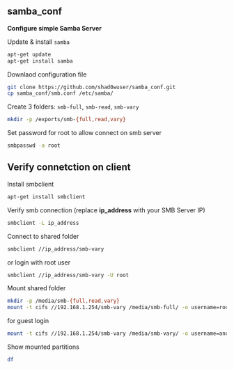 ## samba_conf
**Configure simple Samba Server**

Update & install `samba`
```bash
apt-get update
apt-get install samba
```
Downlaod configuration file
```bash
git clone https://github.com/shad0wuser/samba_conf.git
cp samba_conf/smb.conf /etc/samba/
```
Create 3 folders: `smb-full`, `smb-read`, `smb-vary`
```bash
mkdir -p /exports/smb-{full,read,vary}
```
Set password for root to allow connect on smb server
```bash
smbpasswd -a root
```

## Verify connetction on client
Install smbclient
```bash
apt-get install smbclient
```
Verify smb connection (replace **ip_address** with your SMB Server IP)
```bash
smbclient -L ip_address
```
Connect to shared folder
```bash
smbclient //ip_address/smb-vary
```
or login with root user
```bash
smbclient //ip_address/smb-vary -U root
```
Mount shared folder
```bash
mkdir -p /media/smb-{full,read,vary}
mount -t cifs //192.168.1.254/smb-vary /media/smb-full/ -o username=root
```
for guest login
```bash
mount -t cifs //192.168.1.254/smb-vary /media/smb-vary/ -o username=anonymous
```
Show mounted partitions
```bash
df
```
